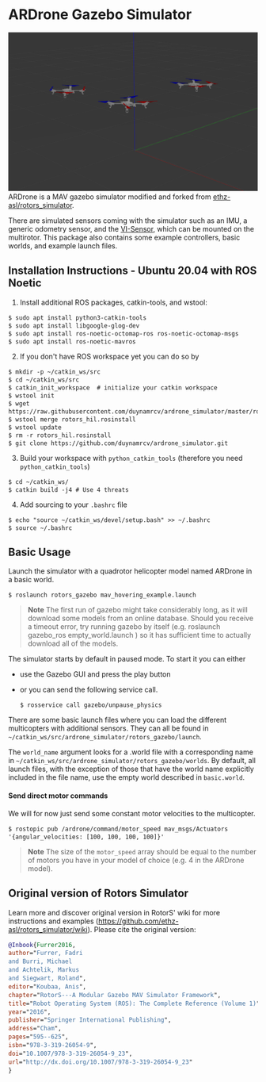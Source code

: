# ARDrone Gazebo Simulator
![Alt text](ardrone.png)
ARDrone is a MAV gazebo simulator modified and forked from [ethz-asl/rotors_simulator](https://github.com/ethz-asl/rotors_simulator/).

There are simulated sensors coming with the simulator such as an IMU, a generic odometry sensor, and the [VI-Sensor](http://wiki.ros.org/vi_sensor), which can be mounted on the multirotor. This package also contains some example controllers, basic worlds, and example launch files.

## Installation Instructions - Ubuntu 20.04 with ROS Noetic

1. Install additional ROS packages, catkin-tools, and wstool:

```
$ sudo apt install python3-catkin-tools
$ sudo apt install libgoogle-glog-dev
$ sudo apt install ros-noetic-octomap-ros ros-noetic-octomap-msgs
$ sudo apt install ros-noetic-mavros
```
2. If you don't have ROS workspace yet you can do so by

```
$ mkdir -p ~/catkin_ws/src
$ cd ~/catkin_ws/src
$ catkin_init_workspace  # initialize your catkin workspace
$ wstool init
$ wget https://raw.githubusercontent.com/duynamrcv/ardrone_simulator/master/rotors_hil.rosinstall
$ wstool merge rotors_hil.rosinstall
$ wstool update
$ rm -r rotors_hil.rosinstall
$ git clone https://github.com/duynamrcv/ardrone_simulator.git
```

3. Build your workspace with `python_catkin_tools` (therefore you need `python_catkin_tools`)

  ```
  $ cd ~/catkin_ws/
  $ catkin build -j4 # Use 4 threats
  ```

4. Add sourcing to your `.bashrc` file

  ```
  $ echo "source ~/catkin_ws/devel/setup.bash" >> ~/.bashrc
  $ source ~/.bashrc
  ```


## Basic Usage

Launch the simulator with a quadrotor helicopter model named ARDrone in a basic world.

```
$ roslaunch rotors_gazebo mav_hovering_example.launch
```

> **Note** The first run of gazebo might take considerably long, as it will download some models from an online database. Should you receive a timeout error, try running gazebo by itself (e.g. roslaunch gazebo_ros empty_world.launch ) so it has sufficient time to actually download all of the models.

The simulator starts by default in paused mode. To start it you can either
 - use the Gazebo GUI and press the play button
 - or you can send the following service call.

   ```
   $ rosservice call gazebo/unpause_physics
   ```

There are some basic launch files where you can load the different multicopters with additional sensors. They can all be found in `~/catkin_ws/src/ardrone_simulator/rotors_gazebo/launch`.

The `world_name` argument looks for a .world file with a corresponding name in `~/catkin_ws/src/ardrone_simulator/rotors_gazebo/worlds`. By default, all launch files, with the exception of those that have the world name explicitly included in the file name, use the empty world described in `basic.world`.

#### Send direct motor commands

We will for now just send some constant motor velocities to the multicopter.

```
$ rostopic pub /ardrone/command/motor_speed mav_msgs/Actuators '{angular_velocities: [100, 100, 100, 100]}'
```

> **Note** The size of the `motor_speed` array should be equal to the number of motors you have in your model of choice (e.g. 4 in the ARDrone model).

## Original version of Rotors Simulator
Learn more and discover original version in RotorS' wiki for more instructions and examples (https://github.com/ethz-asl/rotors_simulator/wiki). Please cite the original version:
```bibtex
@Inbook{Furrer2016,
author="Furrer, Fadri
and Burri, Michael
and Achtelik, Markus
and Siegwart, Roland",
editor="Koubaa, Anis",
chapter="RotorS---A Modular Gazebo MAV Simulator Framework",
title="Robot Operating System (ROS): The Complete Reference (Volume 1)",
year="2016",
publisher="Springer International Publishing",
address="Cham",
pages="595--625",
isbn="978-3-319-26054-9",
doi="10.1007/978-3-319-26054-9_23",
url="http://dx.doi.org/10.1007/978-3-319-26054-9_23"
}
```